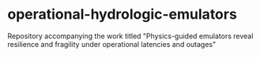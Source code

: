 # operational-hydrologic-emulators
Repository accompanying the work titled "Physics-guided emulators reveal resilience and fragility under operational latencies and outages"
